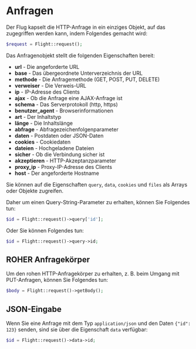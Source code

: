 # Anfragen

Der Flug kapselt die HTTP-Anfrage in ein einziges Objekt, auf das zugegriffen werden kann, indem Folgendes gemacht wird:

```php
$request = Flight::request();
```

Das Anfragenobjekt stellt die folgenden Eigenschaften bereit:

- **url** - Die angeforderte URL
- **base** - Das übergeordnete Unterverzeichnis der URL
- **methode** - Die Anfragemethode (GET, POST, PUT, DELETE)
- **verweiser** - Die Verweis-URL
- **ip** - IP-Adresse des Clients
- **ajax** - Ob die Anfrage eine AJAX-Anfrage ist
- **schema** - Das Serverprotokoll (http, https)
- **benutzer_agent** - Browserinformationen
- **art** - Der Inhaltstyp
- **länge** - Die Inhaltslänge
- **abfrage** - Abfragezeichenfolgenparameter
- **daten** - Postdaten oder JSON-Daten
- **cookies** - Cookiedaten
- **dateien** - Hochgeladene Dateien
- **sicher** - Ob die Verbindung sicher ist
- **akzeptieren** - HTTP-Akzeptanzparameter
- **proxy_ip** - Proxy-IP-Adresse des Clients
- **host** - Der angeforderte Hostname

Sie können auf die Eigenschaften `query`, `data`, `cookies` und `files` als Arrays oder Objekte zugreifen.

Daher um einen Query-String-Parameter zu erhalten, können Sie Folgendes tun:

```php
$id = Flight::request()->query['id'];
```

Oder Sie können Folgendes tun:

```php
$id = Flight::request()->query->id;
```

## ROHER Anfragekörper

Um den rohen HTTP-Anfragekörper zu erhalten, z. B. beim Umgang mit PUT-Anfragen, können Sie Folgendes tun:

```php
$body = Flight::request()->getBody();
```

## JSON-Eingabe

Wenn Sie eine Anfrage mit dem Typ `application/json` und den Daten `{"id": 123}` senden, sind sie über die Eigenschaft `data` verfügbar:

```php
$id = Flight::request()->data->id;
```